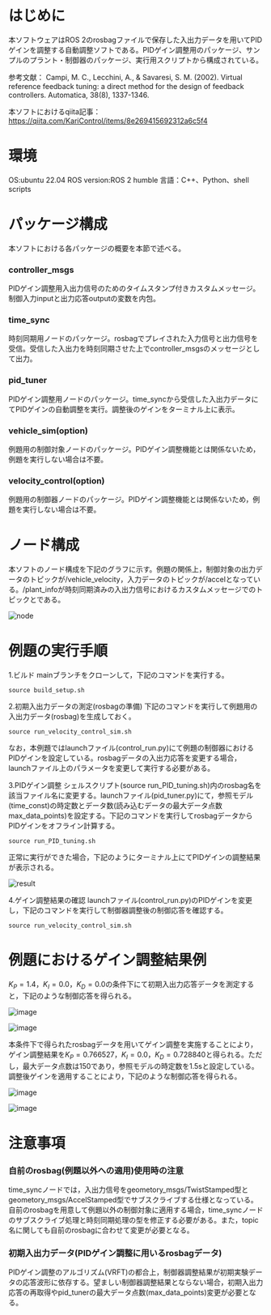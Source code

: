 # はじめに
本ソフトウェアはROS 2のrosbagファイルで保存した入出力データを用いてPIDゲインを調整する自動調整ソフトである。PIDゲイン調整用のパッケージ、サンプルのプラント・制御器のパッケージ、実行用スクリプトから構成されている。

参考文献：
Campi, M. C., Lecchini, A., & Savaresi, S. M. (2002). Virtual reference feedback tuning: a direct method for the design of feedback controllers. Automatica, 38(8), 1337-1346.

本ソフトにおけるqiita記事：https://qiita.com/KariControl/items/8e269415692312a6c5f4

# 環境
OS:ubuntu 22.04
ROS version:ROS 2 humble
言語：C++、Python、shell scripts

# パッケージ構成
本ソフトにおける各パッケージの概要を本節で述べる。

### controller_msgs
PIDゲイン調整用入出力信号のためのタイムスタンプ付きカスタムメッセージ。制御入力inputと出力応答outputの変数を内包。

### time_sync
時刻同期用ノードのパッケージ。rosbagでプレイされた入力信号と出力信号を受信。受信した入出力を時刻同期させた上でcontroller_msgsのメッセージとして出力。

### pid_tuner
PIDゲイン調整用ノードのパッケージ。time_syncから受信した入出力データにてPIDゲインの自動調整を実行。調整後のゲインをターミナル上に表示。

### vehicle_sim(option)
例題用の制御対象ノードのパッケージ。PIDゲイン調整機能とは関係ないため，例題を実行しない場合は不要。

### velocity_control(option)
例題用の制御器ノードのパッケージ。PIDゲイン調整機能とは関係ないため，例題を実行しない場合は不要。

# ノード構成
本ソフトのノード構成を下記のグラフに示す。例題の関係上，制御対象の出力データのトピックが/vehicle_velocity，入力データのトピックが/accelとなっている。/plant_infoが時刻同期済みの入出力信号におけるカスタムメッセージでのトピックとである。

![node](https://github.com/KariControl/ROS2_PID_AutoTuning_VRFT/assets/118587431/cd5b62f3-b0b1-43fc-96a1-97fe1a7ddc26)

# 例題の実行手順
1.ビルド
mainブランチをクローンして，下記のコマンドを実行する。

```
source build_setup.sh
```

2.初期入出力データの測定(rosbagの準備)
下記のコマンドを実行して例題用の入出力データ(rosbag)を生成しておく。

```
source run_velocity_control_sim.sh
```

なお，本例題ではlaunchファイル(control_run.py)にて例題の制御器におけるPIDゲインを設定している。rosbagデータの入出力応答を変更する場合，launchファイル上のパラメータを変更して実行する必要がある。

3.PIDゲイン調整
シェルスクリプト(source run_PID_tuning.sh)内のrosbag名を該当ファイル名に変更する。launchファイル(pid_tuner.py)にて，参照モデル(time_const)の時定数とデータ数(読み込むデータの最大データ点数max_data_points)を設定する。下記のコマンドを実行してrosbagデータからPIDゲインをオフライン計算する。

```
source run_PID_tuning.sh
```

正常に実行ができた場合，下記のようにターミナル上にてPIDゲインの調整結果が表示される。

![result](https://github.com/KariControl/ROS2_PID_AutoTuning_VRFT/assets/118587431/ecedffd0-b6bf-43ec-a4e8-67f9b9e70476)

4.ゲイン調整結果の確認
launchファイル(control_run.py)のPIDゲインを変更し，下記のコマンドを実行して制御器調整後の制御応答を確認する。

```
source run_velocity_control_sim.sh
```

# 例題におけるゲイン調整結果例
$`K_{P}=1.4`$，$`K_{I}=0.0`$，$`K_{D}=0.0`$の条件下にて初期入出力応答データを測定すると，下記のような制御応答を得られる。

![image](https://github.com/user-attachments/assets/bc578462-3b73-45f4-b79f-e9b7064f4f98)

![image](https://github.com/user-attachments/assets/38c2ee47-1f02-4f38-bb05-71d5e1c576be)
      
本条件下で得られたrosbagデータを用いてゲイン調整を実施することにより，ゲイン調整結果を$`K_{P}=0.766527`$，$`K_{I}=0.0`$，$`K_{D}=0.728840`$と得られる。ただし，最大データ点数は150であり，参照モデルの時定数を1.5sと設定している。調整後ゲインを適用することにより，下記のような制御応答を得られる。

![image](https://github.com/user-attachments/assets/66449c59-e967-47fd-8bae-feb29e13bf29)

![image](https://github.com/user-attachments/assets/faca9877-244f-4fed-8acc-88e54323ec99)

# 注意事項
### 自前のrosbag(例題以外への適用)使用時の注意
time_syncノードでは，入出力信号をgeometory_msgs/TwistStamped型とgeometory_msgs/AccelStamped型でサブスクライブする仕様となっている。自前のrosbagを用意して例題以外の制御対象に適用する場合，time_syncノードのサブスクライブ処理と時刻同期処理の型を修正する必要がある。また，topic名に関しても自前のrosbagに合わせて変更が必要となる。

### 初期入出力データ(PIDゲイン調整に用いるrosbagデータ)
PIDゲイン調整のアルゴリズム(VRFT)の都合上，制御器調整結果が初期実験データの応答波形に依存する。望ましい制御器調整結果とならない場合，初期入出力応答の再取得やpid_tunerの最大データ点数(max_data_points)変更が必要となる。
